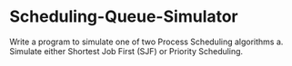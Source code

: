 # Scheduling-Queue-Simulator
Write a program to simulate one of two Process Scheduling algorithms a. Simulate either Shortest Job First (SJF) or Priority Scheduling.
